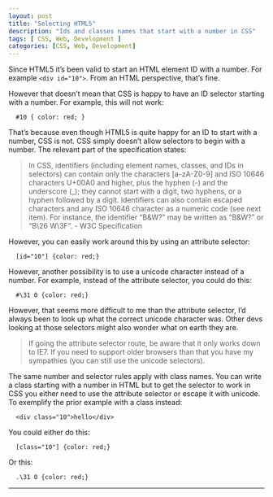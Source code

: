 ```yaml
---
layout: post
title: "Selecting HTML5"
description: "Ids and classes names that start with a number in CSS"
tags: [ CSS, Web, Development ]
categories: [CSS, Web, Development]
---
```



Since HTML5 it’s been valid to start an HTML element ID with a number. For example `<div id="10">`. From an HTML perspective, that’s fine.

However that doesn’t mean that CSS is happy to have an ID selector starting with a number. For example, this will not work:

```
  #10 { color: red; }
```

That’s because even though HTML5 is quite happy for an ID to start with a number, CSS is not. CSS simply doesn’t allow selectors to begin with a number. The relevant part of the specification states:

>In CSS, identifiers (including element names, classes, and IDs in selectors) can contain only the characters [a-zA-Z0-9] and ISO 10646 characters U+00A0 and higher, plus the hyphen (-) and the underscore (_); they cannot start with a digit, two hyphens, or a hyphen followed by a digit. Identifiers can also contain escaped characters and any ISO 10646 character as a numeric code (see next item). For instance, the identifier “B&W?” may be written as “B\&W\?” or “B\26 W\3F”. - W3C Specification

However, you can easily work around this by using an attribute selector:
```
  [id="10"] {color: red;}
```

However, another possibility is to use a unicode character instead of a number. For example, instead of the attribute selector, you could do this:

```
  #\31 0 {color: red;}
```

However, that seems more difficult to me than the attribute selector, I’d always been to look up what the correct unicode character was. Other devs looking at those selectors might also wonder what on earth they are.

>If going the attribute selector route, be aware that it only works down to IE7. If you need to support older browsers than that you have my sympathies (you can still use the unicode selectors).

The same number and selector rules apply with class names. You can write a class starting with a number in HTML but to get the selector to work in CSS you either need to use the attribute selector or escape it with unicode. To exemplify the prior example with a class instead:

```
  <div class="10">hello</div>
```
You could either do this:

```
  [class="10"] {color: red;}
```
Or this:

```
  .\31 0 {color: red;}
```

---








